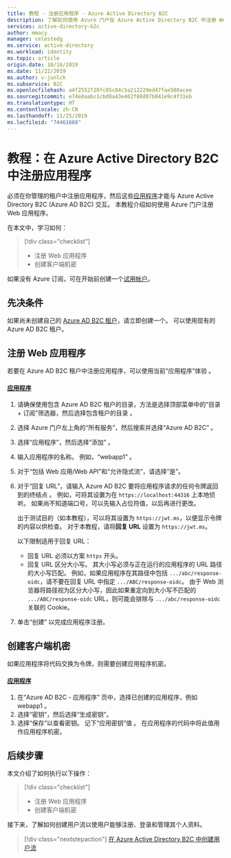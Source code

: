 ```yaml
---
title: 教程 - 注册应用程序 - Azure Active Directory B2C
description: 了解如何使用 Azure 门户在 Azure Active Directory B2C 中注册 Web 应用程序。
services: active-directory-b2c
author: mmacy
manager: celestedg
ms.service: active-directory
ms.workload: identity
ms.topic: article
origin.date: 10/16/2019
ms.date: 11/22/2019
ms.author: v-junlch
ms.subservice: B2C
ms.openlocfilehash: a4f2552f28fc85c84c5a212229ed47fae508acee
ms.sourcegitcommit: e74e8aabc1cbd8a43e462f88d07b041e9c4f31eb
ms.translationtype: HT
ms.contentlocale: zh-CN
ms.lasthandoff: 11/25/2019
ms.locfileid: "74461608"
---
```

# <a name="tutorial-register-an-application-in-azure-active-directory-b2c"></a>教程：在 Azure Active Directory B2C 中注册应用程序

必须在你管理的租户中注册应用程序，然后这些[应用程序](active-directory-b2c-apps.md)才能与 Azure Active Directory B2C (Azure AD B2C) 交互。 本教程介绍如何使用 Azure 门户注册 Web 应用程序。

在本文中，学习如何：

> [!div class="checklist"]
> * 注册 Web 应用程序
> * 创建客户端机密

如果没有 Azure 订阅，可在开始前创建一个[试用帐户](https://www.azure.cn/pricing/1rmb-trial)。

## <a name="prerequisites"></a>先决条件

如果尚未创建自己的 [Azure AD B2C 租户](tutorial-create-tenant.md)，请立即创建一个。 可以使用现有的 Azure AD B2C 租户。

## <a name="register-a-web-application"></a>注册 Web 应用程序

若要在 Azure AD B2C 租户中注册应用程序，可以使用当前“应用程序”体验  。 

#### <a name="applicationstabapplications"></a>[应用程序](#tab/applications/)

1. 请确保使用包含 Azure AD B2C 租户的目录，方法是选择顶部菜单中的“目录 + 订阅”筛选器，然后选择包含租户的目录  。
1. 选择 Azure 门户左上角的“所有服务”，然后搜索并选择“Azure AD B2C”   。
1. 选择“应用程序”，然后选择“添加”   。
1. 输入应用程序的名称。 例如，“webapp1”  。
1. 对于“包括 Web 应用/Web API”和“允许隐式流”，请选择“是”。   
1. 对于“回复 URL”，请输入 Azure AD B2C 要将应用程序请求的任何令牌返回到的终结点  。 例如，可将其设置为在 `https://localhost:44316` 上本地侦听。 如果尚不知道端口号，可以先输入占位符值，以后再进行更改。

    出于测试目的（如本教程），可以将其设置为 `https://jwt.ms`，以便显示令牌的内容以供检查。 对于本教程，请将**回复 URL** 设置为 `https://jwt.ms`。

    以下限制适用于回复 URL：

    * 回复 URL 必须以方案 `https` 开头。
    * 回复 URL 区分大小写。 其大小写必须与正在运行的应用程序的 URL 路径的大小写匹配。 例如，如果应用程序在其路径中包括 `.../abc/response-oidc`，请不要在回复 URL 中指定 `.../ABC/response-oidc`。 由于 Web 浏览器将路径视为区分大小写，因此如果重定向到大小写不匹配的 `.../ABC/response-oidc` URL，则可能会排除与 `.../abc/response-oidc` 关联的 Cookie。

1. 单击“创建”  以完成应用程序注册。

## <a name="create-a-client-secret"></a>创建客户端机密

如果应用程序将代码交换为令牌，则需要创建应用程序机密。

#### <a name="applicationstabapplications"></a>[应用程序](#tab/applications/)

1. 在“Azure AD B2C - 应用程序”  页中，选择已创建的应用程序，例如 webapp1  。
1. 选择“密钥”，然后选择“生成密钥”。  
1. 选择“保存”以查看密钥。  记下“应用密钥”值  。 在应用程序的代码中将此值用作应用程序机密。

## <a name="next-steps"></a>后续步骤

本文介绍了如何执行以下操作：

> [!div class="checklist"]
> * 注册 Web 应用程序
> * 创建客户端机密

接下来，了解如何创建用户流以使用户能够注册、登录和管理其个人资料。

> [!div class="nextstepaction"]
> [在 Azure Active Directory B2C 中创建用户流](tutorial-create-user-flows.md)

<!-- Update_Description: wording update -->